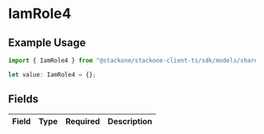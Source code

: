 # IamRole4

## Example Usage

```typescript
import { IamRole4 } from "@stackone/stackone-client-ts/sdk/models/shared";

let value: IamRole4 = {};
```

## Fields

| Field       | Type        | Required    | Description |
| ----------- | ----------- | ----------- | ----------- |